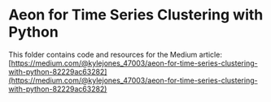 # Aeon for Time Series Clustering with Python

This folder contains code and resources for the Medium article:
[https://medium.com/@kylejones_47003/aeon-for-time-series-clustering-with-python-82229ac63282](https://medium.com/@kylejones_47003/aeon-for-time-series-clustering-with-python-82229ac63282)

